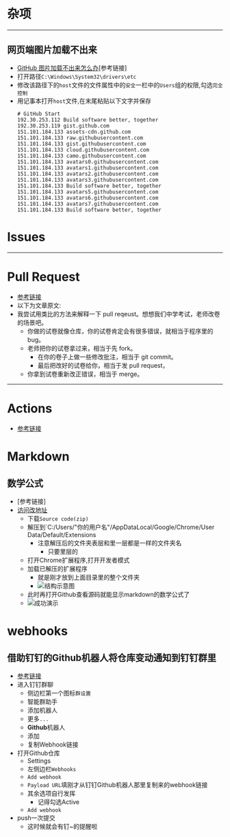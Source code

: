 # 杂项

---
## 网页端图片加载不出来
- [GitHub 图片加载不出来怎么办](https://zhuanlan.zhihu.com/p/139219691)[参考链接]
- 打开路径`C:\Windows\System32\drivers\etc`
- 修改该路径下的`host`文件的文件属性中的`安全`一栏中的`Users`组的权限,勾选`完全控制`
- 用记事本打开`host`文件,在末尾粘贴以下文字并保存
  ```
  # GitHub Start 
  192.30.253.112 Build software better, together 
  192.30.253.119 gist.github.com
  151.101.184.133 assets-cdn.github.com
  151.101.184.133 raw.githubusercontent.com
  151.101.184.133 gist.githubusercontent.com
  151.101.184.133 cloud.githubusercontent.com
  151.101.184.133 camo.githubusercontent.com
  151.101.184.133 avatars0.githubusercontent.com
  151.101.184.133 avatars1.githubusercontent.com
  151.101.184.133 avatars2.githubusercontent.com
  151.101.184.133 avatars3.githubusercontent.com
  151.101.184.133 Build software better, together
  151.101.184.133 avatars5.githubusercontent.com
  151.101.184.133 avatars6.githubusercontent.com
  151.101.184.133 avatars7.githubusercontent.com
  151.101.184.133 Build software better, together
  ```

# Issues


---
# Pull Request
- [参考链接](https://www.zhihu.com/question/21682976)
- 以下为文章原文:
- 我尝试用类比的方法来解释一下 pull reqeust。想想我们中学考试，老师改卷的场景吧。
  - 你做的试卷就像仓库，你的试卷肯定会有很多错误，就相当于程序里的 bug。
  - 老师把你的试卷拿过来，相当于先 fork。
    - 在你的卷子上做一些修改批注，相当于 git commit。
    - 最后把改好的试卷给你，相当于发 pull request，
  - 你拿到试卷重新改正错误，相当于 merge。

---
# Actions
- [参考链接](http://www.ruanyifeng.com/blog/2019/09/getting-started-with-github-actions.html)


# Markdown
## 数学公式
- [参考链接]
- [访问改地址](https://github.com/orsharir/github-mathjax/releases/tag/v0.2.1)
  - 下载`Source code(zip)`
  - 解压到`C:/Users/"你的用户名"/AppDataLocal/Google/Chrome/User Data/Default/Extensions
    - 注意解压后的文件夹表层和里一层都是一样的文件夹名
      - 只要里层的
  - 打开Chrome扩展程序,打开开发者模式
  - 加载已解压的扩展程序
    - 就是刚才放到上面目录里的整个文件夹
    - ![结构示意图](../res/img/Github/Chrome插件github-mathjax文件结构示意图.png)
  - 此时再打开Github查看源码就能显示markdown的数学公式了
  - ![成功演示](../res/img/Github/Github查看Markdown数学公式成功演示.png)

# webhooks
## 借助钉钉的Github机器人将仓库变动通知到钉钉群里
- [参考链接](https://blog.csdn.net/q563573095/article/details/79580249)
- 进入钉钉群聊
  - 侧边栏第一个图标`群设置`
  - 智能群助手
  - 添加机器人
  - 更多`...`
  - **Github**机器人
  - 添加
  - 复制Webhook链接
- 打开Github仓库
  - Settings
  - 左侧边栏`Webhooks`
  - `Add webhook`
  - `Payload URL`填刚才从钉钉Github机器人那里复制来的webhook链接
  - 其余选项自行发挥
    - 记得勾选Active
  - `Add webhook`
- push一次提交
  - 这时候就会有钉~的提醒啦

